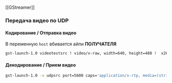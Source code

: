 [[GStreamer]]
### Передача видео по UDP
#### Кодирование / Отправка видео

В переменную `host` вбивается айпи **ПОЛУЧАТЕЛЯ**
```bash
gst-launch-1.0 videotestsrc ! video/x-raw, width=640, height=480 !  x264enc pass=qual quantizer=20 tune=zerolatency ! rtph264pay ! udpsink host=192.168.128.206 port=5600
```

#### Декодирование / Прием видео

```bash
gst-launch-1.0 -v udpsrc port=5600 caps='application/x-rtp, media=(string)video, clock-rate=(int)90000, encoding-name=(string)H264' ! rtph264depay ! avdec_h264 ! videoconvert ! autovideosink
```
